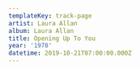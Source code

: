 ```yaml
---
templateKey: track-page
artist: Laura Allan
album: Laura Allan
title: Opening Up To You
year: '1978'
datetime: 2019-10-21T07:00:00.000Z
---
```


